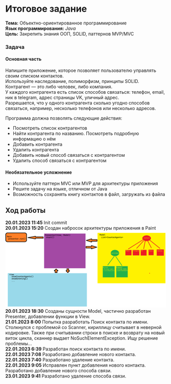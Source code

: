 # Итоговое задание
**Тема:** Объектно-ориентированное программирование  
**Язык программирования:** *Java*  
**Цель:** Закрепить знания ООП, SOLID, паттернов MVP/MVC  

### Задача

#### Основная часть
Напишите приложение, которое позволяет пользователю управлять своим списком контактов.  
Используйте наследование, полиморфизм, принципы SOLID.  
Контрагент — это либо человек, либо компания.  
У каждого контрагента есть список способов связаться: телефон, email, ник в telegram, адрес страницы VK, уличный адрес.  
Разрешается, что у одного контрагента сколько угодно способов связаться, например, несколько телефонов или несколько адресов.  

Программа должна позволять следующие действия:
+ Посмотреть список контрагентов  
+ Найти контрагента по названию. Посмотреть подробную информацию о нём  
+ Добавить контрагента  
+ Удалить контрагента  
+ Добавить новый способ связаться с контрагентом  
+ Удалить способ связаться с контрагентом

#### Необязательное усложнение

+ Используйте паттерн MVC или MVP для архитектуры приложения  
+ Решите задачу на языке, отличном от Java  
+ Возможность сохранять книгу контактов в файл, загружать из файла

## Ход работы

**20.01.2023 11:45** Init commit  
**20.01.2023 15:20** Создан набросок архитектуры приложения в Paint
![архитектура](images/Первый%20набросок.png)  
**20.01.2023 18:30** Созданы сущности Model, частично разработан Presenter, добавлении функции в View.  
**21.01.2023 8:00** Попытка разработать Поиск контакта по имени.  
Столкнулся с проблемой со Scanner, кириллицу считывает в неверной кодировке. Также при считывании строки в поиске и возврату на новый виток цикла, сканнер выдает NoSuchElementException. Ищу решение проблемы...  
**22.01.2023 6:39** Разработан поиск контакта по имени.  
**22.01.2023 7:08** Разработано добавление нового контакта.  
**22.01.2023 7:40** Разработано удаление контакта.   
**22.01.2023 9:05** Исправлен пункт добавления нового контакта. Разработано добавление нового способа связи.  
**23.01.2023 9:41** Разработано удаление способа связи.  
  
  

